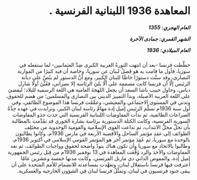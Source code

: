 <h1 dir="rtl">المعاهدة 1936 اللبنانية الفرنسية .</h1>

<h5 dir="rtl">العام الهجري:  1355

الشهر القمري: جمادى الآخرة

العام الميلادي: 1936</h5>

<p dir="rtl">خطَّطت فرنسا -بعد أن انتهت الثورةُ العربية الكبرى ضِدَّ العثمانيين- لما ستفعله في سوريا، فأول ما قامت به هو فَصلُ لبنان عن سوريا، وخاصة أن فيه كثيرًا من الموارنة النصارى، وقد سنَّت دستورًا خاصًّا للبنان الكبير، ومع أنَّ الدستور لم ينُصَّ على ديانة الرئيس إلَّا أن فرنسا كانت مصممة على ألَّا يليَ الرئاسة إلا نصراني، فعُيِّنَ أولًا شارل دباس، وحاول حبيب باشا السعد أن يجعل اللهجةَ العامية هي اللغة الرسمية للبلاد؛ ليقضيَ على اللغة العربية الأصيلة، وبدأ التمييز الديني بين النصارى والمسلمين؛ من هضم للحقوق، وتدني في المستوى الاجتماعي والمعيشي، وعمَّقَت فرنسا هذا الموضوع الطائفي، وفي أول سنة 1936م تسلَّم الرئيس إميل إدة مهامَّ رئاسة لبنان الكبير، وتزايدت في عهده حِدَّةُ الصراعات الطائفية، ثم بدأت المفاوضات اللبنانية الفرنسية التي حذت حذو المفاوضات السورية الفرنسية، وكانت الكتلة الدستورية برئاسة بشارة الخوري قد تقَدَّمت بالمطالبة بأن تحلَّ محلَّ الانتداب، ثم تداعت القوى الإسلامية والقومية الوحدوية من مختَلِف الطوائف إلى عقدِ مؤتمر الساحل والأقضية الأربعة في مارس 1936م، وكانوا يطالبون بالوحدة مع سوريا، ثم عُقِدَ مؤتمر آخر هو المؤتمر القومي الإسلامي في أكتوبر 1936م، وطالبوا بالاتحاد مع سوريا وأن تكون هناك بنودٌ واضحة لحقوق وواجبات الطوائف، ثم بعد المفاوضات والأخذ والرد وُقِّعَت المعاهدة في 13 نوفمبر 1936م من قِبَل رئيس الجمهورية إميل إدة، والمفوض الداني دي مارتل الفرنسي، وكانت مدتها خمسة وعشرين عامًا اعترفت فيها فرنسا باستقلال لبنان، وتعهَّدت بمساعدته للانضمام للأمم المتحدة على أن يبقى جنود فرنسيون في لبنان، وتمثِّلُ فرنسا لبنان في الشؤون الخارجية والعسكرية.</p></br>

